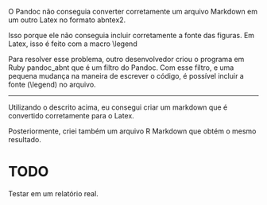 O Pandoc não conseguia converter corretamente um arquivo Markdown em um outro Latex no formato abntex2.

Isso porque ele não conseguia incluir corretamente a fonte das figuras. Em Latex, isso é feito com a macro \legend

Para resolver esse problema, outro desenvolvedor criou o programa em Ruby pandoc_abnt que é um filtro do Pandoc. Com esse filtro, e uma pequena mudança na maneira de escrever o código, é possível incluir a fonte (\legend) no arquivo.

---

Utilizando o descrito acima, eu consegui criar um markdown que é convertido corretamente para o Latex.

Posteriormente, criei também um arquivo R Markdown que obtém o mesmo resultado.


# TODO

Testar em um relatório real.

